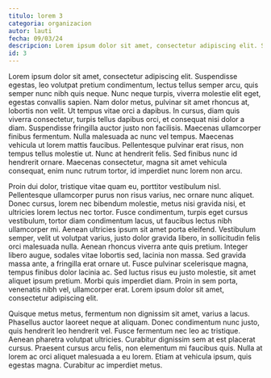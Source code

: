 ```yaml
---
titulo: lorem 3
categoria: organizacion
autor: lauti
fecha: 09/03/24
descripcion: Lorem ipsum dolor sit amet, consectetur adipiscing elit. Suspendisse egestas, leo volutpat pretium condimentum, lectus tellus semper arcu, quis semper nunc nibh quis neque. Nunc neque turpis, viverra molestie elit eget, egestas convallis sapien.
id: 3
---
```


 Lorem ipsum dolor sit amet, consectetur adipiscing elit. Suspendisse egestas, leo volutpat pretium condimentum, lectus tellus semper arcu, quis semper nunc nibh quis neque. Nunc neque turpis, viverra molestie elit eget, egestas convallis sapien. Nam dolor metus, pulvinar sit amet rhoncus at, lobortis non velit. Ut tempus vitae orci a dapibus. In cursus, diam quis viverra consectetur, turpis tellus dapibus orci, et consequat nisi dolor a diam. Suspendisse fringilla auctor justo non facilisis. Maecenas ullamcorper finibus fermentum. Nulla malesuada ac nunc vel tempus. Maecenas vehicula ut lorem mattis faucibus. Pellentesque pulvinar erat risus, non tempus tellus molestie ut. Nunc at hendrerit felis. Sed finibus nunc id hendrerit ornare. Maecenas consectetur, magna sit amet vehicula consequat, enim nunc rutrum tortor, id imperdiet nunc lorem non arcu.

Proin dui dolor, tristique vitae quam eu, porttitor vestibulum nisl. Pellentesque ullamcorper purus non risus varius, nec ornare nunc aliquet. Donec cursus, lorem nec bibendum molestie, metus nisi gravida nisi, et ultricies lorem lectus nec tortor. Fusce condimentum, turpis eget cursus vestibulum, tortor diam condimentum lacus, ut faucibus lectus nibh ullamcorper mi. Aenean ultricies ipsum sit amet porta eleifend. Vestibulum semper, velit ut volutpat varius, justo dolor gravida libero, in sollicitudin felis orci malesuada nulla. Aenean rhoncus viverra ante quis pretium. Integer libero augue, sodales vitae lobortis sed, lacinia non massa. Sed gravida massa ante, a fringilla erat ornare ut. Fusce pulvinar scelerisque magna, tempus finibus dolor lacinia ac. Sed luctus risus eu justo molestie, sit amet aliquet ipsum pretium. Morbi quis imperdiet diam. Proin in sem porta, venenatis nibh vel, ullamcorper erat. Lorem ipsum dolor sit amet, consectetur adipiscing elit.

Quisque metus metus, fermentum non dignissim sit amet, varius a lacus. Phasellus auctor laoreet neque at aliquam. Donec condimentum nunc justo, quis hendrerit leo hendrerit vel. Fusce fermentum nec leo ac tristique. Aenean pharetra volutpat ultricies. Curabitur dignissim sem at est placerat cursus. Praesent cursus arcu felis, non elementum mi faucibus quis. Nulla at lorem ac orci aliquet malesuada a eu lorem. Etiam at vehicula ipsum, quis egestas magna. Curabitur ac imperdiet metus. 